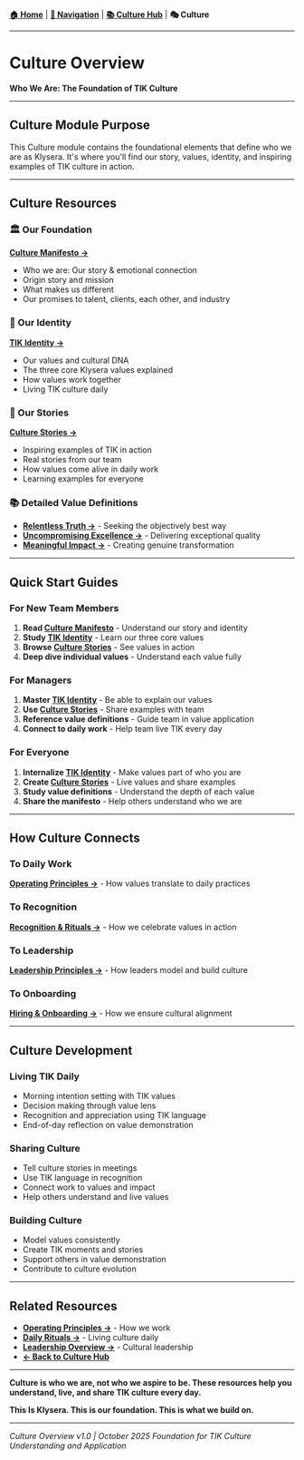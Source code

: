 **[🏠 Home](../README.md)** | **[🧭 Navigation](../README.md)** | **[📚 Culture Hub](../Culture-Hub.md)** | **🎭 Culture**

---

# Culture Overview

**Who We Are: The Foundation of TIK Culture**

---

## Culture Module Purpose

This Culture module contains the foundational elements that define who we are as Klysera. It's where you'll find our story, values, identity, and inspiring examples of TIK culture in action.

---

## Culture Resources

### 🏛️ Our Foundation
**[Culture Manifesto →](./Culture-Manifesto.md)**
- Who we are: Our story & emotional connection
- Origin story and mission
- What makes us different
- Our promises to talent, clients, each other, and industry

### 🎯 Our Identity
**[TIK Identity →](./TIK-Identity.md)**
- Our values and cultural DNA
- The three core Klysera values explained
- How values work together
- Living TIK culture daily

### 📖 Our Stories
**[Culture Stories →](./Culture-Stories.md)**
- Inspiring examples of TIK in action
- Real stories from our team
- How values come alive in daily work
- Learning examples for everyone

### 📚 Detailed Value Definitions
- **[Relentless Truth →](./Relentless-Truth.md)** - Seeking the objectively best way
- **[Uncompromising Excellence →](./Uncompromising-Excellence.md)** - Delivering exceptional quality
- **[Meaningful Impact →](./Meaningful-Impact.md)** - Creating genuine transformation

---

## Quick Start Guides

### For New Team Members
1. **Read [Culture Manifesto](./Culture-Manifesto.md)** - Understand our story and identity
2. **Study [TIK Identity](./TIK-Identity.md)** - Learn our three core values
3. **Browse [Culture Stories](./Culture-Stories.md)** - See values in action
4. **Deep dive individual values** - Understand each value fully

### For Managers
1. **Master [TIK Identity](./TIK-Identity.md)** - Be able to explain our values
2. **Use [Culture Stories](./Culture-Stories.md)** - Share examples with team
3. **Reference value definitions** - Guide team in value application
4. **Connect to daily work** - Help team live TIK every day

### For Everyone
1. **Internalize [TIK Identity](./TIK-Identity.md)** - Make values part of who you are
2. **Create [Culture Stories](./Culture-Stories.md)** - Live values and share examples
3. **Study value definitions** - Understand the depth of each value
4. **Share the manifesto** - Help others understand who we are

---

## How Culture Connects

### To Daily Work
**[Operating Principles →](../Operating-Principles/_Overview)** - How values translate to daily practices

### To Recognition
**[Recognition & Rituals →](../Recognition-Rituals/Recognition-Framework.md)** - How we celebrate values in action

### To Leadership
**[Leadership Principles →](../Leadership/_Overview)** - How leaders model and build culture

### To Onboarding
**[Hiring & Onboarding →](../Hiring-Onboarding/Hiring-Guide.md)** - How we ensure cultural alignment

---

## Culture Development

### Living TIK Daily
- Morning intention setting with TIK values
- Decision making through value lens
- Recognition and appreciation using TIK language
- End-of-day reflection on value demonstration

### Sharing Culture
- Tell culture stories in meetings
- Use TIK language in recognition
- Connect work to values and impact
- Help others understand and live values

### Building Culture
- Model values consistently
- Create TIK moments and stories
- Support others in value demonstration
- Contribute to culture evolution

---

## Related Resources

- **[Operating Principles →](../Operating-Principles/_Overview)** - How we work
- **[Daily Rituals →](../Recognition-Rituals/Daily-Rituals.md)** - Living culture daily
- **[Leadership Overview →](../Leadership/_Overview)** - Cultural leadership
- **[← Back to Culture Hub](../Culture-Hub.md)**

---

**Culture is who we are, not who we aspire to be. These resources help you understand, live, and share TIK culture every day.**

**This Is Klysera. This is our foundation. This is what we build on.**

---

*Culture Overview v1.0 | October 2025*
*Foundation for TIK Culture Understanding and Application*